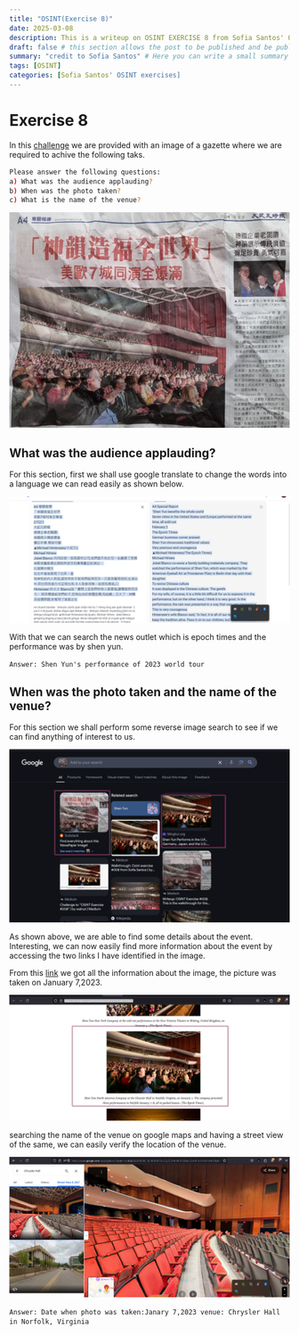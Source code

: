 ```yaml
---
title: "OSINT(Exercise 8)"
date: 2025-03-08
description: This is a writeup on OSINT EXERCISE 8 from Sofia Santos' OSINT analysis and exercises.
draft: false # this section allows the post to be published and be public, is it is set to true the post will not be published.
summary: "credit to Sofia Santos" # Here you can write a small summary of the post if needed
tags: [OSINT]
categories: [Sofia Santos' OSINT exercises]
---
```

# Exercise 8

In this [challenge](https://gralhix.com/list-of-osint-exercises/osint-exercise-008/) we are provided with an image of a gazette where we are required to achive the following taks.

```bash
Please answer the following questions:
a) What was the audience applauding?
b) When was the photo taken?
c) What is the name of the venue?
```

![osintexercise008.webp](osintexercise008.webp)

## What was the audience applauding?

For this section, first we shall use google translate to change the words into  a language we can read easily as shown below.

![image.png](image.png)

With that we can search the news outlet which is epoch times and the performance was by shen yun.

`Answer: Shen Yun's performance of 2023 world tour`   

## When was the photo taken and the name of the venue?

For this section we shall perform some reverse image search to see if we can find anything of interest to us.

![image.png](image%201.png)

As shown above, we are able to find some details about the event. Interesting, we can now easily find more information about the event by accessing the two links I have identified in the image.

From this [link](https://en.minghui.org/html/articles/2023/1/13/206159.html) we got all the information about the image, the picture was taken on January 7,2023.

![image.png](image%202.png)

searching the name of the venue on google maps and having a street view of the same, we can easily verify the location of the venue.

![image.png](image%203.png)

`Answer: Date when photo was taken:Janary 7,2023 venue: Chrysler Hall in Norfolk, Virginia`